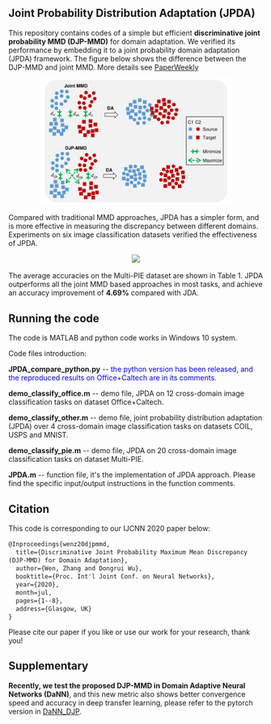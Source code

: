 ## Joint Probability Distribution Adaptation (JPDA)

This repository contains codes of a simple but efficient **discriminative joint probability MMD (DJP-MMD)** for domain adaptation. We verified its performance by embedding it to a joint probability domain adaptation (JPDA) framework. The figure below shows the difference between the DJP-MMD and joint MMD. More details see [PaperWeekly](https://blog.csdn.net/c9Yv2cf9I06K2A9E/article/details/105001976)

<div align="center">
    <img src="presentation/JPDA_overview.png", width="380">
</div>

Compared with traditional MMD approaches, JPDA has a simpler form, and is more effective in measuring the discrepancy between different domains. Experiments on six image classification datasets verified the effectiveness of JPDA. 

<div align="center">
    <img src="presentation/acc_pie.png", width="320">
</div>

The average accuracies on the Multi-PIE dataset are shown in Table 1. JPDA outperforms all the joint MMD based approaches in most tasks, and achieve an accuracy improvement of **4.69%** compared with JDA.

## Running the code

The code is MATLAB and python code works in Windows 10 system.

Code files introduction:

**JPDA_compare_python.py** -- <font color=Blue>the python version has been released, and the reproduced results on Office+Caltech are in its comments.</font>

**demo_classify_office.m** -- demo file, JPDA on 12 cross-domain image classification tasks on dataset Office+Caltech.

**demo_classify_other.m** -- demo file, joint probability distribution adaptation (JPDA) over 4 cross-domain image classification tasks on datasets COIL, USPS and MNIST.

**demo_classify_pie.m** -- demo file, JPDA on 20 cross-domain image classification tasks on dataset Multi-PIE.

**JPDA.m** -- function file, it's the implementation of JPDA approach. Please find the specific input/output instructions in the function comments.

## Citation

This code is corresponding to our IJCNN 2020 paper below:

```
@Inproceedings{wenz20djpmmd,
  title={Discriminative Joint Probability Maximum Mean Discrepancy (DJP-MMD) for Domain Adaptation},
  author={Wen, Zhang and Dongrui Wu},
  booktitle={Proc. Int'l Joint Conf. on Neural Networks},
  year={2020},
  month=jul,
  pages={1--8},
  address={Glasgow, UK}
}
```

Please cite our paper if you like or use our work for your research, thank you!

## Supplementary

**Recently, we test the proposed DJP-MMD in Domain Adaptive Neural Networks (DaNN)**, and this new metric also shows better convergence speed and accuracy in deep transfer learning, please refer to the pytorch version in [DaNN_DJP](https://github.com/chamwen/DaNN_DJP).